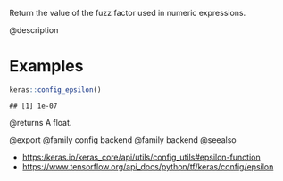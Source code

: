 Return the value of the fuzz factor used in numeric expressions.

@description

# Examples

```r
keras::config_epsilon()
```

```
## [1] 1e-07
```

@returns
A float.

@export
@family config backend
@family backend
@seealso
+ <https:/keras.io/keras_core/api/utils/config_utils#epsilon-function>
+ <https://www.tensorflow.org/api_docs/python/tf/keras/config/epsilon>
